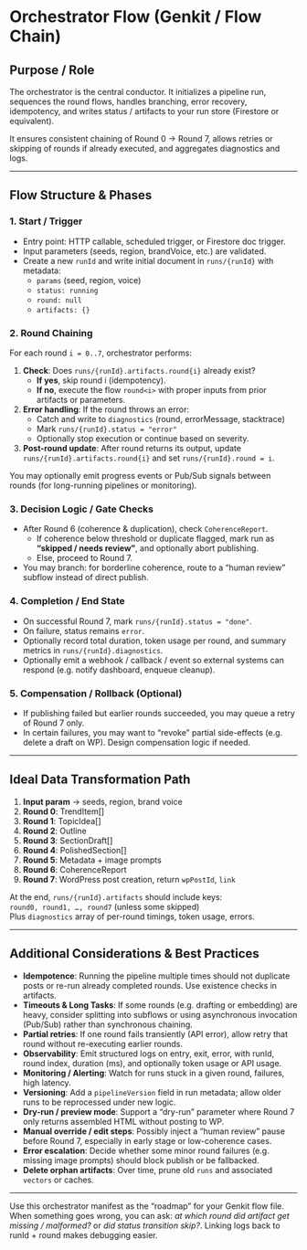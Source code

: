# Orchestrator Flow (Genkit / Flow Chain)

## Purpose / Role  
The orchestrator is the central conductor. It initializes a pipeline run, sequences the round flows, handles branching, error recovery, idempotency, and writes status / artifacts to your run store (Firestore or equivalent).  

It ensures consistent chaining of Round 0 → Round 7, allows retries or skipping of rounds if already executed, and aggregates diagnostics and logs.

---

## Flow Structure & Phases

### 1. **Start / Trigger**  
- Entry point: HTTP callable, scheduled trigger, or Firestore doc trigger.  
- Input parameters (seeds, region, brandVoice, etc.) are validated.  
- Create a new `runId` and write initial document in `runs/{runId}` with metadata:
  - `params` (seed, region, voice)  
  - `status: running`  
  - `round: null`  
  - `artifacts: {}`  

### 2. **Round Chaining**  
For each round `i = 0..7`, orchestrator performs:

1. **Check**: Does `runs/{runId}.artifacts.round{i}` already exist?  
   - **If yes**, skip round i (idempotency).  
   - **If no**, execute the flow `round<i>` with proper inputs from prior artifacts or parameters.  
2. **Error handling**: If the round throws an error:
   - Catch and write to `diagnostics` (round, errorMessage, stacktrace)  
   - Mark `runs/{runId}.status = "error"`  
   - Optionally stop execution or continue based on severity.  
3. **Post-round update**: After round returns its output, update `runs/{runId}.artifacts.round{i}` and set `runs/{runId}.round = i`.

You may optionally emit progress events or Pub/Sub signals between rounds (for long-running pipelines or monitoring).

### 3. **Decision Logic / Gate Checks**  
- After Round 6 (coherence & duplication), check `CoherenceReport`.  
  - If coherence below threshold or duplicate flagged, mark run as **“skipped / needs review”**, and optionally abort publishing.  
  - Else, proceed to Round 7.  
- You may branch: for borderline coherence, route to a “human review” subflow instead of direct publish.

### 4. **Completion / End State**  
- On successful Round 7, mark `runs/{runId}.status = "done"`.  
- On failure, status remains `error`.  
- Optionally record total duration, token usage per round, and summary metrics in `runs/{runId}.diagnostics`.  
- Optionally emit a webhook / callback / event so external systems can respond (e.g. notify dashboard, enqueue cleanup).

### 5. **Compensation / Rollback (Optional)**  
- If publishing failed but earlier rounds succeeded, you may queue a retry of Round 7 only.  
- In certain failures, you may want to “revoke” partial side-effects (e.g. delete a draft on WP). Design compensation logic if needed.

---

## Ideal Data Transformation Path

1. **Input param** → seeds, region, brand voice  
2. **Round 0**: TrendItem[]  
3. **Round 1**: TopicIdea[]  
4. **Round 2**: Outline  
5. **Round 3**: SectionDraft[]  
6. **Round 4**: PolishedSection[]  
7. **Round 5**: Metadata + image prompts  
8. **Round 6**: CoherenceReport  
9. **Round 7**: WordPress post creation, return `wpPostId`, `link`

At the end, `runs/{runId}.artifacts` should include keys:  
`round0, round1, …, round7` (unless some skipped)  
Plus `diagnostics` array of per-round timings, token usage, errors.

---

## Additional Considerations & Best Practices

- **Idempotence**: Running the pipeline multiple times should not duplicate posts or re-run already completed rounds. Use existence checks in artifacts.  
- **Timeouts & Long Tasks**: If some rounds (e.g. drafting or embedding) are heavy, consider splitting into subflows or using asynchronous invocation (Pub/Sub) rather than synchronous chaining.  
- **Partial retries**: If one round fails transiently (API error), allow retry that round without re-executing earlier rounds.  
- **Observability**: Emit structured logs on entry, exit, error, with runId, round index, duration (ms), and optionally token usage or API usage.  
- **Monitoring / Alerting**: Watch for runs stuck in a given round, failures, high latency.  
- **Versioning**: Add a `pipelineVersion` field in run metadata; allow older runs to be reprocessed under new logic.  
- **Dry-run / preview mode**: Support a “dry-run” parameter where Round 7 only returns assembled HTML without posting to WP.  
- **Manual override / edit steps**: Possibly inject a “human review” pause before Round 7, especially in early stage or low-coherence cases.  
- **Error escalation**: Decide whether some minor round failures (e.g. missing image prompts) should block publish or be fallbacked.  
- **Delete orphan artifacts**: Over time, prune old `runs` and associated `vectors` or caches.

---

Use this orchestrator manifest as the “roadmap” for your Genkit flow file. When something goes wrong, you can ask: *at which round did artifact get missing / malformed?* or *did status transition skip?*. Linking logs back to runId + round makes debugging easier.
